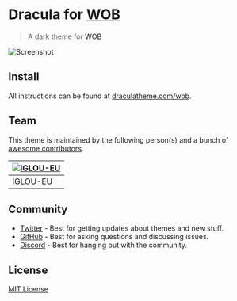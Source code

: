 # Dracula for [WOB](https://github.com/francma/wob)

> A dark theme for [WOB](https://github.com/francma/wob)

![Screenshot](./screenshot.png)

## Install

All instructions can be found at [draculatheme.com/wob](https://draculatheme.com/wob).

## Team

This theme is maintained by the following person(s) and a bunch of [awesome contributors](https://github.com/dracula/foobar/graphs/contributors).

| [![IGLOU-EU](https://github.com/IGLOU-EU.png?size=100)](https://github.com/IGLOU-EU) |
| ------------------------------------------------------------------------------------ |
| [IGLOU-EU](https://github.com/IGLOU-EU)                                              |

## Community

- [Twitter](https://twitter.com/draculatheme) - Best for getting updates about themes and new stuff.
- [GitHub](https://github.com/dracula/dracula-theme/discussions) - Best for asking questions and discussing issues.
- [Discord](https://draculatheme.com/discord-invite) - Best for hanging out with the community.

## License

[MIT License](./LICENSE)
